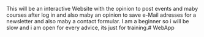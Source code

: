 This will be an interactive Website with the opinion to post events and maby courses after log in and also maby an opinion to save e-Mail adresses for a newsletter and also maby a contact formular.
I am a beginner so i will be slow and i am open for every advice, its just for training.# WebApp
